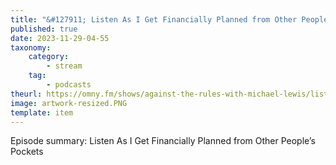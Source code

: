 ```yaml
---
title: "&#127911; Listen As I Get Financially Planned from Other People’s Pockets"
published: true
date: 2023-11-29-04-55
taxonomy:
    category:
        - stream
    tag:
        - podcasts
theurl: https://omny.fm/shows/against-the-rules-with-michael-lewis/listen-as-i-get-financially-planned-from-other-peo
image: artwork-resized.PNG
template: item
---
```


Episode summary: Listen As I Get Financially Planned from Other People’s Pockets
